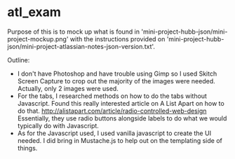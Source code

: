 # atl_exam

Purpose of this is to mock up what is found in 'mini-project-hubb-json/mini-project-mockup.png' with the instructions provided on 'mini-project-hubb-json/mini-project-atlassian-notes-json-version.txt'.

Outline:
   - I don't have Photoshop and have trouble using Gimp so I used Skitch Screen Capture to crop out the majority of the images were needed. Actually, only 2 images were used.
   - For the tabs, I researched methods on how to do the tabs without Javascript. Found this really interested article on A List Apart on how to do that. http://alistapart.com/article/radio-controlled-web-design Essentially, they use radio buttons alongside labels to do what we would typically do with Javascript.
   - As for the Javascript used, I used vanilla javascript to create the UI needed. I did bring in Mustache.js to help out on the templating side of things. 

